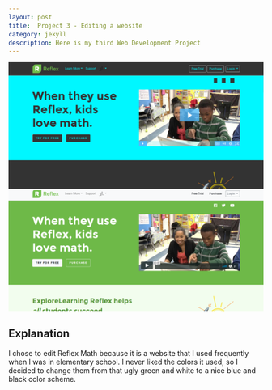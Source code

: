 ```yaml
---
layout: post
title:  Project 3 - Editing a website
category: jekyll 
description: Here is my third Web Development Project
---
```

![Before](https://raw.githubusercontent.com/Maynard-Schools/jekyll-setup-NIkko41/master/assets/img/Screenshot%202018-10-26%20at%209.08.07%20AM.png)
![After](https://raw.githubusercontent.com/Maynard-Schools/jekyll-setup-NIkko41/master/assets/img/Screenshot%202018-12-18%20at%2010.06.55%20AM.png)

## Explanation

I chose to edit Reflex Math because it is a website that I used frequently when I was in elementary school. I never liked the colors it used, so I decided to change them from that ugly green and white to a nice blue and black color scheme.
